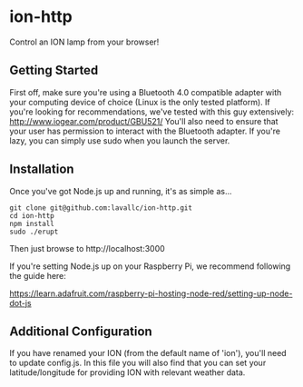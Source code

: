 ion-http
========

Control an ION lamp from your browser!


## Getting Started

First off, make sure you're using a Bluetooth 4.0 compatible adapter with your computing device of choice (Linux is the only tested platform). If you're looking for recommendations, we've tested with this guy extensively: http://www.iogear.com/product/GBU521/ You'll also need to ensure that your user has permission to interact with the Bluetooth adapter. If you're lazy, you can simply use sudo when you launch the server.

## Installation

Once you've got Node.js up and running, it's as simple as...

```
git clone git@github.com:lavallc/ion-http.git
cd ion-http
npm install
sudo ./erupt
```

Then just browse to http://localhost:3000

If you're setting Node.js up on your Raspberry Pi, we recommend following the guide here:

https://learn.adafruit.com/raspberry-pi-hosting-node-red/setting-up-node-dot-js

## Additional Configuration

If you have renamed your ION (from the default name of 'ion'), you'll need to update config.js. In this file you will also find that you can set your latitude/longitude for providing ION with relevant weather data.